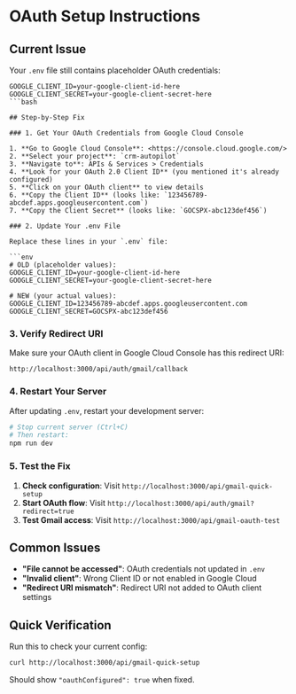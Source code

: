 # OAuth Setup Instructions

## Current Issue

Your `.env` file still contains placeholder OAuth credentials:

```env
GOOGLE_CLIENT_ID=your-google-client-id-here
GOOGLE_CLIENT_SECRET=your-google-client-secret-here
```bash

## Step-by-Step Fix

### 1. Get Your OAuth Credentials from Google Cloud Console

1. **Go to Google Cloud Console**: <https://console.cloud.google.com/>
2. **Select your project**: `crm-autopilot`
3. **Navigate to**: APIs & Services > Credentials
4. **Look for your OAuth 2.0 Client ID** (you mentioned it's already configured)
5. **Click on your OAuth client** to view details
6. **Copy the Client ID** (looks like: `123456789-abcdef.apps.googleusercontent.com`)
7. **Copy the Client Secret** (looks like: `GOCSPX-abc123def456`)

### 2. Update Your .env File

Replace these lines in your `.env` file:

```env
# OLD (placeholder values):
GOOGLE_CLIENT_ID=your-google-client-id-here
GOOGLE_CLIENT_SECRET=your-google-client-secret-here

# NEW (your actual values):
GOOGLE_CLIENT_ID=123456789-abcdef.apps.googleusercontent.com
GOOGLE_CLIENT_SECRET=GOCSPX-abc123def456
```

### 3. Verify Redirect URI

Make sure your OAuth client in Google Cloud Console has this redirect URI:

```text
http://localhost:3000/api/auth/gmail/callback
```

### 4. Restart Your Server

After updating `.env`, restart your development server:

```bash
# Stop current server (Ctrl+C)
# Then restart:
npm run dev
```

### 5. Test the Fix

1. **Check configuration**: Visit `http://localhost:3000/api/gmail-quick-setup`
2. **Start OAuth flow**: Visit `http://localhost:3000/api/auth/gmail?redirect=true`
3. **Test Gmail access**: Visit `http://localhost:3000/api/gmail-oauth-test`

## Common Issues

- **"File cannot be accessed"**: OAuth credentials not updated in `.env`
- **"Invalid client"**: Wrong Client ID or not enabled in Google Cloud
- **"Redirect URI mismatch"**: Redirect URI not added to OAuth client settings

## Quick Verification

Run this to check your current config:

```bash
curl http://localhost:3000/api/gmail-quick-setup
```

Should show `"oauthConfigured": true` when fixed.
